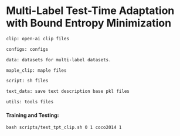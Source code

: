 # Multi-Label Test-Time Adaptation with Bound Entropy Minimization


```bash
clip: open-ai clip files

configs: configs

data: datasets for multi-label datasets.

maple_clip: maple files

script: sh files

text_data: save text description base pkl files

utils: tools files
```

#### **Training and Testing:**
```
bash scripts/test_tpt_clip.sh 0 1 coco2014 1
```